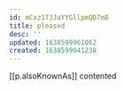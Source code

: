 ```yaml
---
id: mCxz1TJJaYYGllpmQD7m8
title: pleased
desc: ''
updated: 1638599961062
created: 1638599941238
---
```




[[p.alsoKnownAs]] contented
